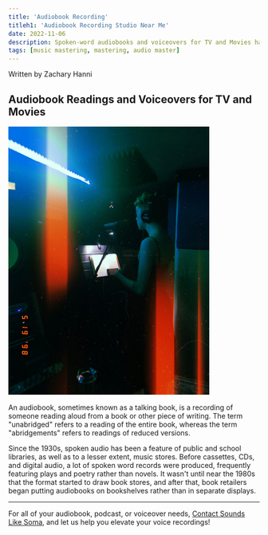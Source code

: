 ```yaml
---
title: 'Audiobook Recording'
titleh1: 'Audiobook Recording Studio Near Me'
date: 2022-11-06
description: Spoken-word audiobooks and voiceovers for TV and Movies have been around since the 1930s and are still widely listened to today. Do you listen?
tags: [music mastering, mastering, audio master]
---
```

Written by Zachary Hanni

## Audiobook Readings and Voiceovers for TV and Movies

<img src="/assets/images/voiceover-recording.webp" title="Voiceover recording Studio Session" alt="Voiceover recording with music stand" style="width:80%;"/>

An audiobook, sometimes known as a talking book, is a recording of someone reading aloud from a book or other piece of writing. The term "unabridged" refers to a reading of the entire book, whereas the term "abridgements" refers to readings of reduced versions.

Since the 1930s, spoken audio has been a feature of public and school libraries, as well as to a lesser extent, music stores. Before cassettes, CDs, and digital audio, a lot of spoken word records were produced, frequently featuring plays and poetry rather than novels. It wasn't until near the 1980s that the format started to draw book stores, and after that, book retailers began putting audiobooks on bookshelves rather than in separate displays.

- - -

For all of your audiobook, podcast, or voiceover needs, <a href="/" target="More Info">Contact Sounds Like Soma</a>, and let us help you elevate your voice recordings!

